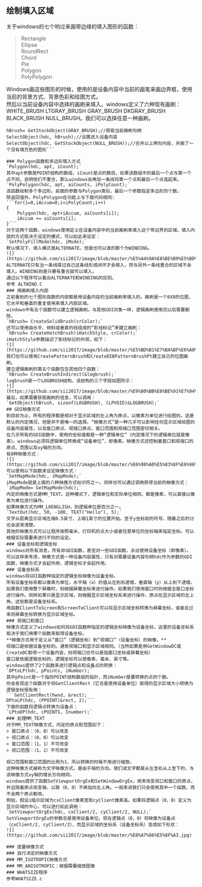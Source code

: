 ## 绘制填入区域
关于windows的七个哟过来画带边缘的填入图形的函数：  
> Rectangle  
> Ellipse  
> RoundRect  
> Chord  
> Pie  
> Polygon  
> PolyPolygon  
  
Windows画这些图形的时候，使用的是设备内容中当前的画笔来画边界框，使用当前的背景方式、背景色彩和绘图方式。  
然后以当前设备内容中选择的画刷来填入。windows定义了六种现有画刷：WHITE_BRUSH LTGRAY_BRUSH GRAY_BRUSH DKGRAY_BRUSH BLACK_BRUSH NULL_BRUSH。我们可以选择任意一种画刷。   
```HBRUSH hBrush;  
hBrush= GetStockObject(GRAY_BRUSH);//获取当前画刷句柄  
SelectObject(hdc, hBrush);//设置进入设备内容  
SelectObject(hdc, GetStockObject(NULL_BRUSH));//合并以上两句内容，并画了一个没有填充色的图形```   
  
### Polygon函数和多边形填入方式
`Polygon(hdc, apt, iCount);`  
其中apt参数是POINT结构的数组，iCount是点的数目。如果该数组中的最后一个点与第一个点不同，说明他们不重合，那么windows会再加一条线将第一个点和最后一个点连起来。  
`PolyPolygon(hdc, apt, aiCounts, iPolyCount);`  
该函数绘制多个多边形。前面的参数与Polygon类似，最后一个参数指定多边形的个数。  
除返回值外，PolyPolygon在功能上与下面代码相同:  
```for(i=0,iAccum=0;i<iPolyCount;i++)  
{  
	Polygon)hdc, apt+iAccum, aiCounts[i]);   
	iAccum += aiCounts[i];  
}```  
对于这两个函数，windows使用定义在设备内容中的当前画刷来填入这个带边界的区域。填入内部的方式取决于设定的模式，可以如此来设定：  
`SetPolyFillMode(hdc, iMode);`  
默认情况下，填入模式是ALTERNATE，但是也可以谁的那个为WINDING。  
![](https://github.com/sii2017/image/blob/master/%E5%A4%9A%E8%BE%B9%E5%BD%A2%E5%A1%AB%E5%85%A5%E6%A8%A1%E5%BC%8F.jpg)  
ALTERNATE只有当一条线穿过自己这条线形成闭环才会填入，而与另外一条线重合的区域不会填入。WINDING则是只要有重合就可以填入。  
通过以下程序可以看出ALTERNATE和WINDING的区别。  
参考 ALTWIND.C
### 用画刷填入内部
之前看到的七个图形函数的内部都是用设备内容的当前画刷来填入的。画刷是一个8X8的位图，它水平和垂直的重复使用来填入内部区域。  
windows中有五个函数可以建立逻辑画刷。与其他GDI对象一样，逻辑画刷使用完以后需要删除。  
`hBrush= CreateSolidBrush(crColor);`  
还可以使用由水平、倾斜或垂直的线组成的“影线标记”来建立画刷：  
`hBrush= CreateHatchBrush)iHatchStyle, crColor);`  
iHatchStyle参数描述了影线标记的外观，如下：  
![](https://github.com/sii2017/image/blob/master/%E5%BD%B1%E7%BA%BF%E6%A0%87%E8%AE%B0.jpg)  
我们也可以使用CreatePatternBrush和CreateDIBPatternBrushPt建立自己的位图画刷。  
建立逻辑画刷的第五个函数包含其他四个函数：  
`hBrush= CreateBrushIndirect(&logbrush);`  
logbrush是一个LOGBRUSH结构，该结构的三个字段如图所示：  
![](https://github.com/sii2017/image/blob/master/%E9%80%BB%E8%BE%91%E7%94%BB%E5%88%B7.jpg)  
最后，如果需要获取画刷的信息，可以调用：  
`GetObject(hBrush, sizeof(LOGBRUSH), (LPVOID)&LOGBRUSH);`  
## GDI映像方式
到目前为止，所有的程序都是相对于显示区域的左上角为原点，以像素为单位进行绘图的。这是默认的内定情况，但是并不是唯一的选择。“映像方式”是一种几乎可以影响任何显示区域绘图的设备内容属性，以及窗口原点、视端口原点、窗口范围和视端口范围密切相关。  
在几乎所有的GDI函数中，使用的坐标值都是一种“逻辑单位”（内定情况下的逻辑单位就是像素）。windows必须将逻辑单位转换成“设备单位”，即像素。映像方式还控制着窗口和视端口的原点、范围以及xy轴的方向。  
有8种映像方式：  
![](https://github.com/sii2017/image/blob/master/%E6%98%A0%E5%83%8F%E6%96%B9%E5%BC%8F.jpg)  
可以使用以下函数来设定映像方式：  
`SetMapMode(hdc, iMapMode);`  
iMapMode就是上面的八种映像方式标识符之一。同样也可以通过调用获得当前的映像方式：  
`iMapMode= GetMapMode(hdc);`  
内定的映像方式是MM_TEXT。这种模式下，逻辑单位和实际单位相同，都是像素，可以直接以像素为单位进行操作。  
如果映像方式为MM_LOENGLISH，则逻辑单位是百分之一。  
`TextOut(hdc, 50, -100, TEXT("Hello"), 5);`  
文字从距离显示区域左端0.5英寸、上端1英寸的位置开始。至于y坐标前的符号，随着之后的讨论会逐渐清楚。  
其他的映像方式可以让程序按照毫米、打印机的点大小或者任意单位的坐标轴来指定坐标。可以根据实际需要来进行不同的设定。  
### 设备坐标和逻辑坐标
windows对所有消息，所有非GDI函数，甚至对一些GDI函数，永远使用设备坐标（即像素）。  
可以这样来考虑，映像方式是一种设备内容属性，只有对需要设备内容句柄hdc作为参数的GDI函数，映像方式才会起作用，逻辑坐标才会起作用。   
### 设备坐标系
windows将GDI函数种指定的逻辑坐标映像为设备坐标。  
所有设备坐标系都以像素为单位，水平轴（x）的值从左到右递增，垂直轴（y）从上到下递增。  
如果我们使用整个屏幕时，则根据屏幕坐标来进行操作。如果我们使用窗口时则根据全窗口坐标进行操作。同样如果只是显示区域，则根据显示区域坐标系来进行操作，原点在显示区域的左上角。这些都是设备坐标系。  
用函数ClientToScreen和ScreenToClient可以将显示区域坐标转换为屏幕坐标，或者反过来将屏幕坐标转换为显示区域坐标。  
### 视端口和窗口
映像方式定义了windows如何将GDI函数种指定的逻辑坐标映像为设备坐标，这里的设备坐标系取决于我们用哪个函数来取得设备坐标。  
**映像方式用于定义从“窗口”（逻辑坐标）到“视端口”（设备坐标）的映像。**  
视端口是依据设备坐标的。通常视端口和显示区域相同。（当然如果是用GetWindowDC或CreateDC取得一个设备内容，则视端口也可以是指窗口坐标或屏幕坐标）  
窗口是依据逻辑坐标的，逻辑坐标可以使像素、毫米、英寸等。  
windows提供了2个函数来进行逻辑点和设备点的转换：  
`DPtoLP(hdc, pPoints, iNumber);`  
其中pPoint是一个指向POINT结构数组的指针，而iNumber是要转换的点的个数。  
你会发现这个函数对于将GetClientRect（它总是使用设备单位）取得的显示区域大小转换为逻辑坐标很有用：  
```GetClientRect(hwnd, &rect);  
DPtoLP(hdc, (PPOINT)&rect, 2);```  
下面的函数将逻辑点转换为设备点：  
`LPtoDP(hdc, cPOINTS, Inumber);`  
### 处理MM_TEXT
对于MM_TEXT映像方式，内定的原点和范围如下： 
> 窗口原点：（0，0）可以改变  
> 视口原点：（0，0）可以改变  
> 窗口范围：（1，1）不可改变  
> 视口范围：（1，1）不可改变   
  
视口范围和窗口范围的比例为1，所以转换的时候不用进行缩放。  
这种映像方式被称为文字映像方式，是由于轴的方向。我们读文字都是从左至右从上至下的，与该映像方式xy轴的增长方向相同。  
windows提供了函数SetViewportOrgEx和SetWindowOrgEx，用来改变视口和窗口的原点，并且随着原点改变轴，以致（0，0）不再指向左上角。一般来说我们只会使用其中一个函数，而不会两个原点都改。  
例如，假设i暗示区域为cxClient像素宽和cyClient像素高。如果将逻辑点（0，0）定义为显示区域的中心，可以进行如此调用：  
`SetViewportOrgEx(hdc, cxClient/2, cyClient/2, NULL);`  
SetViewportOrgEx的参数总是使用设备单位。现在逻辑点（0，0）将映像为设备点（cxClient/2, cyClient/2），而显示区域的坐标系（设备坐标系）变成如下形状：  
![](https://github.com/sii2017/image/blob/master/%E8%A7%86%E5%8F%A3.jpg)  

### 度量映像方式
### 自行决定的映像方式
### MM_ISOTROPIC映像方式
### MM_ANISOTROPIC：根据需要缩放图像
### WHATSIZE程序
参考WHATSIZE.c